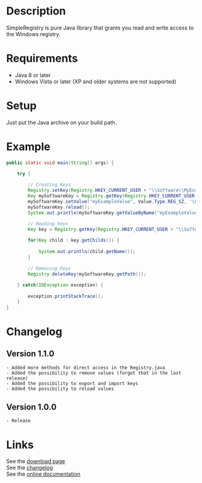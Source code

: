 # Description
SimpleRegistry is pure Java library that grants you read and write access to the Windows registry.

# Requirements
- Java 8 or later
- Windows Vista or later (XP and older systems are not supported)

# Setup
Just put the Java archive on your build path.

# Example
```java
public static void main(String[] args) {

	try {
	
		// Creating Keys
		Registry.setKey(Registry.HKEY_CURRENT_USER + "\\Software\\MyExampleSoftware");
		Key mySoftwareKey = Registry.getKey(Registry.HKEY_CURRENT_USER + "\\Software\\MyExampleSoftware");
		mySoftwareKey.setValue("myExampleValue", Value.Type.REG_SZ, '\0', "Hello World!");
		mySoftwareKey.reload();
		System.out.println(mySoftwareKey.getValueByName("myExampleValue"));

		// Reading keys
		Key key = Registry.getKey(Registry.HKEY_CURRENT_USER + "\\Software");
	
		for(Key child : key.getChilds()) {
	
			System.out.println(child.getName());
		}
	
		// Removing Keys
		Registry.deleteKey(mySoftwareKey.getPath());
	
	} catch(IOException exception) {
	
		exception.printStackTrace();
	}
}
```

# Changelog

## Version 1.1.0

	- Added more methods for direct access in the Registry.java
	- Added the possibility to remove values (forgot that in the last release)
	- Added the possibility to export and import keys
	- Added the possibility to reload values

## Version 1.0.0

	- Release

# Links
See the [download page](https://github.com/RalleYTN/SimpleRegistry/releases)    
See the [changelog](https://github.com/RalleYTN/SimpleRegistry/blob/master/CHANGELOG.md)    
See the [online documentation](https://ralleytn.github.io/SimpleRegistry/)